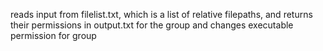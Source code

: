 reads input from filelist.txt, which is a list of relative filepaths, and returns their permissions in output.txt for the group and changes executable permission for group

